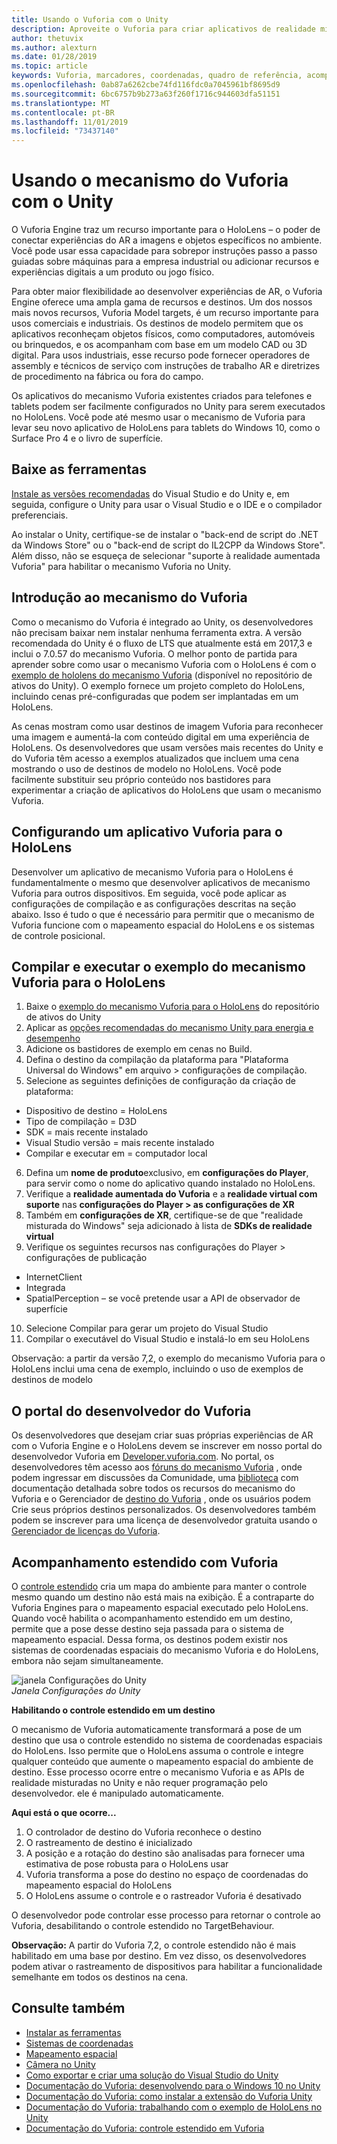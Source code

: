 ```yaml
---
title: Usando o Vuforia com o Unity
description: Aproveite o Vuforia para criar aplicativos de realidade mista do Windows no Unity.
author: thetuvix
ms.author: alexturn
ms.date: 01/28/2019
ms.topic: article
keywords: Vuforia, marcadores, coordenadas, quadro de referência, acompanhamento
ms.openlocfilehash: 0ab87a6262cbe74fd116fdc0a7045961bf8695d9
ms.sourcegitcommit: 6bc6757b9b273a63f260f1716c944603dfa51151
ms.translationtype: MT
ms.contentlocale: pt-BR
ms.lasthandoff: 11/01/2019
ms.locfileid: "73437140"
---
```

# <a name="using-vuforia-engine-with-unity"></a>Usando o mecanismo do Vuforia com o Unity

O Vuforia Engine traz um recurso importante para o HoloLens – o poder de conectar experiências do AR a imagens e objetos específicos no ambiente. Você pode usar essa capacidade para sobrepor instruções passo a passo guiadas sobre máquinas para a empresa industrial ou adicionar recursos e experiências digitais a um produto ou jogo físico. 

Para obter maior flexibilidade ao desenvolver experiências de AR, o Vuforia Engine oferece uma ampla gama de recursos e destinos. Um dos nossos mais novos recursos, Vuforia Model targets, é um recurso importante para usos comerciais e industriais. Os destinos de modelo permitem que os aplicativos reconheçam objetos físicos, como computadores, automóveis ou brinquedos, e os acompanham com base em um modelo CAD ou 3D digital. Para usos industriais, esse recurso pode fornecer operadores de assembly e técnicos de serviço com instruções de trabalho AR e diretrizes de procedimento na fábrica ou fora do campo. 

Os aplicativos do mecanismo Vuforia existentes criados para telefones e tablets podem ser facilmente configurados no Unity para serem executados no HoloLens. Você pode até mesmo usar o mecanismo de Vuforia para levar seu novo aplicativo de HoloLens para tablets do Windows 10, como o Surface Pro 4 e o livro de superfície.

## <a name="get-the-tools"></a>Baixe as ferramentas

[Instale as versões recomendadas](install-the-tools.md) do Visual Studio e do Unity e, em seguida, configure o Unity para usar o Visual Studio e o IDE e o compilador preferenciais. 

Ao instalar o Unity, certifique-se de instalar o "back-end de script do .NET da Windows Store" ou o "back-end de script do IL2CPP da Windows Store". Além disso, não se esqueça de selecionar "suporte à realidade aumentada Vuforia" para habilitar o mecanismo Vuforia no Unity.


## <a name="getting-started-with-vuforia-engine"></a>Introdução ao mecanismo do Vuforia

Como o mecanismo do Vuforia é integrado ao Unity, os desenvolvedores não precisam baixar nem instalar nenhuma ferramenta extra. A versão recomendada do Unity é o fluxo de LTS que atualmente está em 2017,3 e inclui o 7.0.57 do mecanismo Vuforia. O melhor ponto de partida para aprender sobre como usar o mecanismo Vuforia com o HoloLens é com o [exemplo de hololens do mecanismo Vuforia](https://assetstore.unity.com/packages/templates/packs/vuforia-hololens-sample-101553) (disponível no repositório de ativos do Unity). O exemplo fornece um projeto completo do HoloLens, incluindo cenas pré-configuradas que podem ser implantadas em um HoloLens.

As cenas mostram como usar destinos de imagem Vuforia para reconhecer uma imagem e aumentá-la com conteúdo digital em uma experiência de HoloLens. Os desenvolvedores que usam versões mais recentes do Unity e do Vuforia têm acesso a exemplos atualizados que incluem uma cena mostrando o uso de destinos de modelo no HoloLens. Você pode facilmente substituir seu próprio conteúdo nos bastidores para experimentar a criação de aplicativos do HoloLens que usam o mecanismo Vuforia.


## <a name="configuring-a-vuforia-app-for-hololens"></a>Configurando um aplicativo Vuforia para o HoloLens

Desenvolver um aplicativo de mecanismo Vuforia para o HoloLens é fundamentalmente o mesmo que desenvolver aplicativos de mecanismo Vuforia para outros dispositivos. Em seguida, você pode aplicar as configurações de compilação e as configurações descritas na seção abaixo. Isso é tudo o que é necessário para permitir que o mecanismo de Vuforia funcione com o mapeamento espacial do HoloLens e os sistemas de controle posicional.

## <a name="build-and-run-the-vuforia-engine-sample-for-hololens"></a>Compilar e executar o exemplo do mecanismo Vuforia para o HoloLens
1.  Baixe o [exemplo do mecanismo Vuforia para o HoloLens](https://assetstore.unity.com/packages/templates/packs/vuforia-hololens-sample-101553) do repositório de ativos do Unity
2.  Aplicar as [opções recomendadas do mecanismo Unity para energia e desempenho](performance-recommendations-for-unity.md)
3.  Adicione os bastidores de exemplo em cenas no Build.
4.  Defina o destino da compilação da plataforma para "Plataforma Universal do Windows" em arquivo > configurações de compilação.
5.  Selecione as seguintes definições de configuração da criação de plataforma: 
   * Dispositivo de destino = HoloLens
   * Tipo de compilação = D3D
   * SDK = mais recente instalado
   * Visual Studio versão = mais recente instalado
   * Compilar e executar em = computador local
6.  Defina um **nome de produto**exclusivo, em **configurações do Player**, para servir como o nome do aplicativo quando instalado no HoloLens.
7.  Verifique a **realidade aumentada do Vuforia** e a **realidade virtual com suporte** nas **configurações do Player > as configurações de XR**
8.  Também em **configurações de XR**, certifique-se de que "realidade misturada do Windows" seja adicionado à lista de **SDKs de realidade virtual**
9.  Verifique os seguintes recursos nas configurações do Player > configurações de publicação 
   * InternetClient
   * Integrada
   * SpatialPerception – se você pretende usar a API de observador de superfície
10. Selecione Compilar para gerar um projeto do Visual Studio
11. Compilar o executável do Visual Studio e instalá-lo em seu HoloLens

Observação: a partir da versão 7,2, o exemplo do mecanismo Vuforia para o HoloLens inclui uma cena de exemplo, incluindo o uso de exemplos de destinos de modelo

## <a name="the-vuforia-developer-portal"></a>O portal do desenvolvedor do Vuforia

Os desenvolvedores que desejam criar suas próprias experiências de AR com o Vuforia Engine e o HoloLens devem se inscrever em nosso portal do desenvolvedor Vuforia em [Developer.vuforia.com](https://developer.vuforia.com/). No portal, os desenvolvedores têm acesso aos [fóruns do mecanismo Vuforia](https://developer.vuforia.com/forum) , onde podem ingressar em discussões da Comunidade, uma [biblioteca](https://library.vuforia.com/) com documentação detalhada sobre todos os recursos do mecanismo do Vuforia e o Gerenciador de [destino do Vuforia](https://developer.vuforia.com/target-manager) , onde os usuários podem Crie seus próprios destinos personalizados. Os desenvolvedores também podem se inscrever para uma licença de desenvolvedor gratuita usando o [Gerenciador de licenças do Vuforia](https://developer.vuforia.com/license-manager).

## <a name="extended-tracking-with-vuforia"></a>Acompanhamento estendido com Vuforia

O [controle estendido](https://library.vuforia.com/articles/Training/Extended-Tracking) cria um mapa do ambiente para manter o controle mesmo quando um destino não está mais na exibição. É a contraparte do Vuforia Engines para o mapeamento espacial executado pelo HoloLens. Quando você habilita o acompanhamento estendido em um destino, permite que a pose desse destino seja passada para o sistema de mapeamento espacial. Dessa forma, os destinos podem existir nos sistemas de coordenadas espaciais do mecanismo Vuforia e do HoloLens, embora não sejam simultaneamente.

![janela Configurações do Unity](images/vuforia-extendedtracking.png)<br>
*Janela Configurações do Unity*

**Habilitando o controle estendido em um destino**

O mecanismo de Vuforia automaticamente transformará a pose de um destino que usa o controle estendido no sistema de coordenadas espaciais do HoloLens. Isso permite que o HoloLens assuma o controle e integre qualquer conteúdo que aumente o mapeamento espacial do ambiente de destino. Esse processo ocorre entre o mecanismo Vuforia e as APIs de realidade misturadas no Unity e não requer programação pelo desenvolvedor. ele é manipulado automaticamente.

**Aqui está o que ocorre...**
1. O controlador de destino do Vuforia reconhece o destino
2. O rastreamento de destino é inicializado
3. A posição e a rotação do destino são analisadas para fornecer uma estimativa de pose robusta para o HoloLens usar
4. Vuforia transforma a pose do destino no espaço de coordenadas do mapeamento espacial do HoloLens
5. O HoloLens assume o controle e o rastreador Vuforia é desativado

O desenvolvedor pode controlar esse processo para retornar o controle ao Vuforia, desabilitando o controle estendido no TargetBehaviour.

**Observação:** A partir do Vuforia 7,2, o controle estendido não é mais habilitado em uma base por destino. Em vez disso, os desenvolvedores podem ativar o rastreamento de dispositivos para habilitar a funcionalidade semelhante em todos os destinos na cena.


## <a name="see-also"></a>Consulte também
* [Instalar as ferramentas](install-the-tools.md)
* [Sistemas de coordenadas](coordinate-systems.md)
* [Mapeamento espacial](spatial-mapping.md)
* [Câmera no Unity](camera-in-unity.md)
* [Como exportar e criar uma solução do Visual Studio do Unity](exporting-and-building-a-unity-visual-studio-solution.md)
* [Documentação do Vuforia: desenvolvendo para o Windows 10 no Unity](https://library.vuforia.com/articles/Solution/Developing-for-Windows-10-in-Unity)
* [Documentação do Vuforia: como instalar a extensão do Vuforia Unity](https://library.vuforia.com/articles/Solution/Installing-the-Unity-Extension)
* [Documentação do Vuforia: trabalhando com o exemplo de HoloLens no Unity](https://library.vuforia.com/articles/Solution/Working-with-the-HoloLens-sample-in-Unity)
* [Documentação do Vuforia: controle estendido em Vuforia](https://library.vuforia.com/articles/Training/Extended-Tracking)
